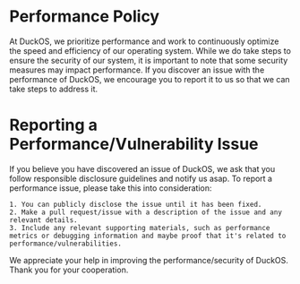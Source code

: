 # Performance Policy

At DuckOS, we prioritize performance and work to continuously optimize the speed and efficiency of our operating system. While we do take steps to ensure the security of our system, it is important to note that some security measures may impact performance. If you discover an issue with the performance of DuckOS, we encourage you to report it to us so that we can take steps to address it.

# Reporting a Performance/Vulnerability Issue

If you believe you have discovered an issue of DuckOS, we ask that you follow responsible disclosure guidelines and notify us asap. To report a performance issue, please take this into consideration:

    1. You can publicly disclose the issue until it has been fixed.
    2. Make a pull request/issue with a description of the issue and any relevant details.
    3. Include any relevant supporting materials, such as performance metrics or debugging information and maybe proof that it's related to performance/vulnerabilities.

We appreciate your help in improving the performance/security of DuckOS. Thank you for your cooperation.
